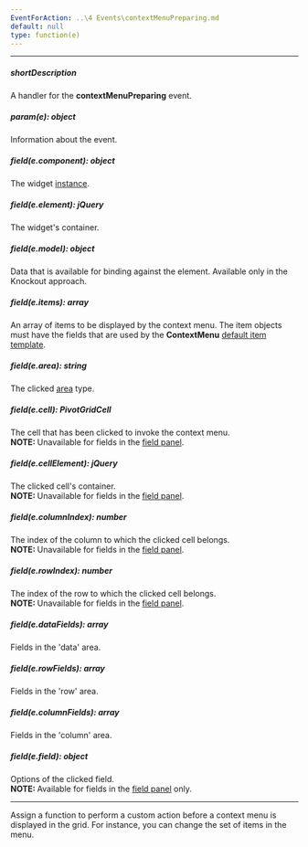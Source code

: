 ```yaml
---
EventForAction: ..\4 Events\contextMenuPreparing.md
default: null
type: function(e)
---
```

---
##### shortDescription
A handler for the **contextMenuPreparing** event.

##### param(e): object
Information about the event.

##### field(e.component): object
The widget <a href="/Documentation/16_1/ApiReference/UI_Widgets/dxPivotGrid/Methods/#instance">instance</a>.

##### field(e.element): jQuery
The widget's container.

##### field(e.model): object
Data that is available for binding against the element. Available only in the Knockout approach.

##### field(e.items): array
An array of items to be displayed by the context menu. The item objects must have the fields that are used by the <b>ContextMenu</b> <a href="/Documentation/16_1/ApiReference/UI_Widgets/dxContextMenu/Default_Item_Template">default item template</a>.

##### field(e.area): string
The clicked <a href="/Documentation/16_1/ApiReference/Data_Layer/PivotGridDataSource/Configuration/fields/#area">area</a> type.

##### field(e.cell): PivotGridCell
The cell that has been clicked to invoke the context menu.<br />
<b>NOTE: </b>Unavailable for fields in the <a href="/Documentation/16_1/Guide/UI_Widgets/Pivot_Grid/Visual_Elements/#Field_Panel">field panel</a>.

##### field(e.cellElement): jQuery
The clicked cell's container.<br />
<b>NOTE: </b>Unavailable for fields in the <a href="/Documentation/16_1/Guide/UI_Widgets/Pivot_Grid/Visual_Elements/#Field_Panel">field panel</a>.

##### field(e.columnIndex): number
The index of the column to which the clicked cell belongs.<br />
<b>NOTE: </b>Unavailable for fields in the <a href="/Documentation/16_1/Guide/UI_Widgets/Pivot_Grid/Visual_Elements/#Field_Panel">field panel</a>.

##### field(e.rowIndex): number
The index of the row to which the clicked cell belongs.<br />
<b>NOTE: </b>Unavailable for fields in the <a href="/Documentation/16_1/Guide/UI_Widgets/Pivot_Grid/Visual_Elements/#Field_Panel">field panel</a>.

##### field(e.dataFields): array
Fields in the 'data' area.

##### field(e.rowFields): array
Fields in the 'row' area.

##### field(e.columnFields): array
Fields in the 'column' area.

##### field(e.field): object
Options of the clicked field.<br />
<b>NOTE: </b>Available for fields in the <a href="/Documentation/16_1/Guide/UI_Widgets/Pivot_Grid/Visual_Elements/#Field_Panel">field panel</a> only.

---
Assign a function to perform a custom action before a context menu is displayed in the grid. For instance, you can change the set of items in the menu.